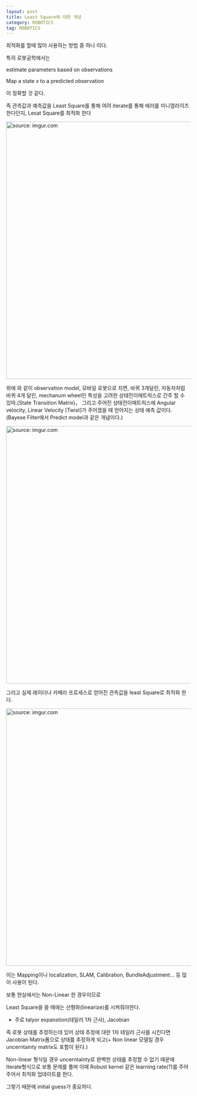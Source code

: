 ```yaml
---
layout: post
title: Least Square에 대한 개념
category: ROBOTICS
tag: ROBOTICS
---
```


최적화를 할때 많이 사용하는 방법 중 하나 이다.

특히 로봇공학에서는

estimate parameters based on observations

Map a state *x* to a predicted observation

이 정확할 것 같다.

즉 관측값과 예측값을 Least Square를 통해 여려 iterate를 통해 에러를 미니멈라이즈 한다던지, Lesat Square를 최적화 한다

<a href="https://postimg.cc/YhYn9gmr"><img src="https://i.postimg.cc/yYrwLy1Z/Screen-Shot-2021-04-08-at-8-17-05-PM.png" width="700px" title="source: imgur.com" /><a>

위에 와 같이 observation model, 모바일 로봇으로 치면, 바퀴 3개달린, 자동차처럼 바퀴 4개 달린, mechanum wheel인 특성을 고려한 상태전이매트릭스로 간주 할 수 있따.(State Transition Matrix)， 그리고 주어진 상태전이매트릭스에 Angular velocity, Linear Velocity [Twist]가 주어졌을 때 얻어지는 상태 예측 값이다.(Bayese Filter에서 Predict model과 같은 개념이다.)

<a href="https://postimg.cc/vDQf9Vj8"><img src="https://i.postimg.cc/XN58RKk5/Screen-Shot-2021-04-08-at-8-22-17-PM.png" width="700px" title="source: imgur.com" /><a>

그리고 실제 레이더나 카메라 프로세스로 얻어진 관측값을 least Square로 최적화 한다.

<a href="https://postimg.cc/nMG8R60Y"><img src="https://i.postimg.cc/BZdq63Fy/Screen-Shot-2021-04-08-at-8-26-15-PM.png" width="700px" title="source: imgur.com" /><a>

이는 Mapping이나 localization, SLAM, Calibration, BundleAdjustment... 등 많이 사용이 된다.

보통 현실에서는 Non-Linear 한 경우이므로

Least Square을 쓸 때에는 선형화(linearize)를 시켜줘야한다.
- 주로 talyor expanstion(테일러 1차 근사), Jacobian

 즉 로봇 상태를 추정하는데 있어 상태 추정에 대한 1차 테일러 근사를 시킨다면 Jacobian Matrix폼으로 상태를 추정하게 되고(+ Non linear 모델일 경우 uncerntainty matrix도 포함이 된다.)

 Non-linear 형식일 경우 uncerntainty로 완벽한 상태를 추정할 수 없기 때문에 Iterate형식으로 보통 문제를 풀며 이때 Robust kernel 같은 learning rate(?)를 주어주어서 최적화 업데이트를 한다.

 그렇기 때문에 initial guess가 중요하다.
